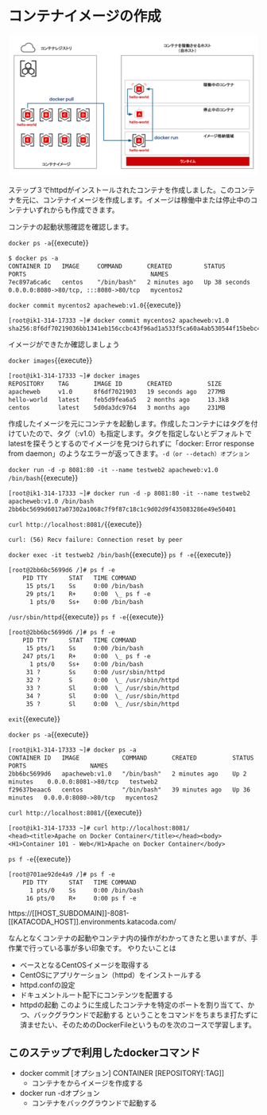 # コンテナイメージの作成

![Test Image 1](https://raw.githubusercontent.com/mayumi00/katacoda-scenarios/main/container101/images/image01.png)　

ステップ３でhttpdがインストールされたコンテナを作成しました。このコンテナを元に、コンテナイメージを作成します。イメージは稼働中または停止中のコンテナいずれからも作成できます。

コンテナの起動状態確認を確認します。

`docker ps -a`{{execute}}

```text
$ docker ps -a
CONTAINER ID   IMAGE     COMMAND       CREATED         STATUS          PORTS                                   NAMES
7ec897a6ca6c   centos    "/bin/bash"   2 minutes ago   Up 38 seconds   0.0.0.0:8080->80/tcp, :::8080->80/tcp   mycentos2
```

`docker commit mycentos2 apacheweb:v1.0`{{execute}}

```text
[root@ik1-314-17333 ~]# docker commit mycentos2 apacheweb:v1.0
sha256:8f6df70219036bb1341eb156ccbc43f96ad1a533f5ca60a4ab530544f15bebc4
```

イメージができたか確認しましょう

`docker images`{{execute}}

```text
[root@ik1-314-17333 ~]# docker images
REPOSITORY    TAG       IMAGE ID       CREATED          SIZE
apacheweb     v1.0      8f6df7021903   19 seconds ago   277MB
hello-world   latest    feb5d9fea6a5   2 months ago     13.3kB
centos        latest    5d0da3dc9764   3 months ago     231MB
```

作成したイメージを元にコンテナを起動します。作成したコンテナにはタグを付けていたので、タグ（:v1.0）も指定します。タグを指定しないとデフォルトでlatestを探そうとするのでイメージを見つけられずに「docker: Error response from daemon」のようなエラーが返ってきます。`-d（or --detach）オプション` 

`docker run -d -p 8081:80 -it --name testweb2 apacheweb:v1.0 /bin/bash`{{execute}}

```text
[root@ik1-314-17333 ~]# docker run -d -p 8081:80 -it --name testweb2 apacheweb:v1.0 /bin/bash
2bb6bc5699d6017a07302a1068c7f9f87c18c1c9d02d9f435083286e49e50401
```


`curl http://localhost:8081/`{{execute}}

```text
curl: (56) Recv failure: Connection reset by peer
```

`docker exec -it testweb2 /bin/bash`{{execute}}
`ps f -e`{{execute}}
```text
[root@2bb6bc5699d6 /]# ps f -e
    PID TTY      STAT   TIME COMMAND
     15 pts/1    Ss     0:00 /bin/bash
     29 pts/1    R+     0:00  \_ ps f -e
      1 pts/0    Ss+    0:00 /bin/bash
```
`/usr/sbin/httpd`{{execute}}
`ps f -e`{{execute}}
```text
[root@2bb6bc5699d6 /]# ps f -e
    PID TTY      STAT   TIME COMMAND
     15 pts/1    Ss     0:00 /bin/bash
    247 pts/1    R+     0:00  \_ ps f -e
      1 pts/0    Ss+    0:00 /bin/bash
     31 ?        Ss     0:00 /usr/sbin/httpd
     32 ?        S      0:00  \_ /usr/sbin/httpd
     33 ?        Sl     0:00  \_ /usr/sbin/httpd
     34 ?        Sl     0:00  \_ /usr/sbin/httpd
     35 ?        Sl     0:00  \_ /usr/sbin/httpd
```

`exit`{{execute}}

`docker ps -a`{{execute}}

```text
[root@ik1-314-17333 ~]# docker ps -a
CONTAINER ID   IMAGE            COMMAND       CREATED          STATUS          PORTS                  NAMES
2bb6bc5699d6   apacheweb:v1.0   "/bin/bash"   2 minutes ago    Up 2 minutes    0.0.0.0:8081->80/tcp   testweb2
f29637beaac6   centos           "/bin/bash"   39 minutes ago   Up 36 minutes   0.0.0.0:8080->80/tcp   mycentos2
```

`curl http://localhost:8081/`{{execute}}

```text
[root@ik1-314-17333 ~]# curl http://localhost:8081/
<head><title>Apache on Docker Container</title></head><body><H1>Container 101 - Web</H1>Apache on Docker Container</body>
```

`ps f -e`{{execute}}
```text
[root@701ae92de4a9 /]# ps f -e
    PID TTY      STAT   TIME COMMAND
      1 pts/0    Ss     0:00 /bin/bash
     16 pts/0    R+     0:00 ps f -e
```

https://[[HOST_SUBDOMAIN]]-8081-[[KATACODA_HOST]].environments.katacoda.com/


なんとなくコンテナの起動やコンテナ内の操作がわかってきたと思いますが、手作業で行っている事が多い印象です。
やりたいことは
- ベースとなるCentOSイメージを取得する
- CentOSにアプリケーション（httpd）をインストールする
- httpd.confの設定
- ドキュメントルート配下にコンテンツを配置する
- httpdの起動
このように生成したコンテナを特定のポートを割り当てて、かつ、バックグラウンドで起動する
ということをコマンドをちまちま打たずに済ませたい、そのためのDockerFileというものを次のコースで学習します。


##  このステップで利用したdockerコマンド
- docker commit [オプション] CONTAINER [REPOSITORY[:TAG]]
  - コンテナをからイメージを作成する
 - docker run -dオプション
   - コンテナをバックグラウンドで起動する
 
